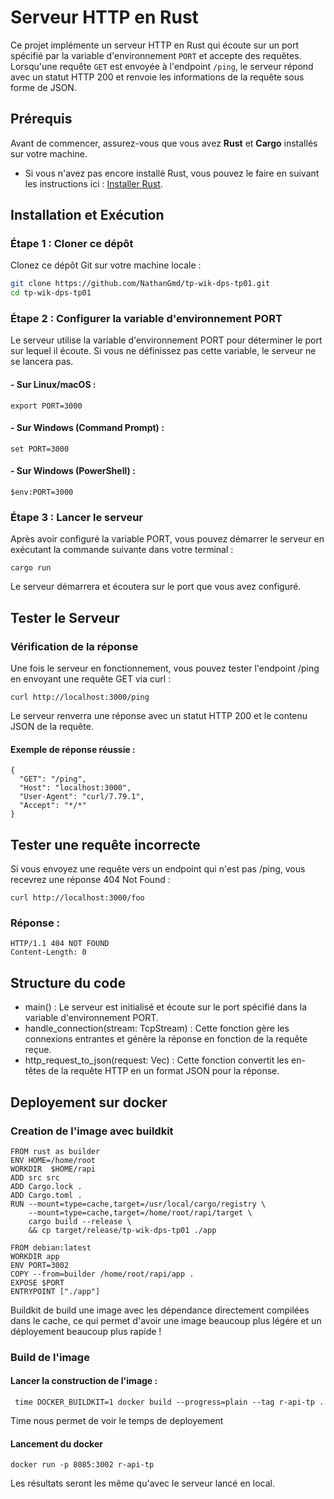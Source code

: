 # Serveur HTTP en Rust

Ce projet implémente un serveur HTTP en Rust qui écoute sur un port spécifié par la variable d'environnement `PORT` et accepte des requêtes. Lorsqu'une requête `GET` est envoyée à l'endpoint `/ping`, le serveur répond avec un statut HTTP 200 et renvoie les informations de la requête sous forme de JSON.

## Prérequis

Avant de commencer, assurez-vous que vous avez **Rust** et **Cargo** installés sur votre machine.

- Si vous n'avez pas encore installé Rust, vous pouvez le faire en suivant les instructions ici : [Installer Rust](https://www.rust-lang.org/learn/get-started).

## Installation et Exécution

### Étape 1 : Cloner ce dépôt

Clonez ce dépôt Git sur votre machine locale :

```bash
git clone https://github.com/NathanGmd/tp-wik-dps-tp01.git
cd tp-wik-dps-tp01
```
### Étape 2 : Configurer la variable d'environnement PORT

Le serveur utilise la variable d'environnement PORT pour déterminer le port sur lequel il écoute. Si vous ne définissez pas cette variable, le serveur ne se lancera pas.

#### - Sur Linux/macOS :
```
export PORT=3000
```
#### - Sur Windows (Command Prompt) :
```
set PORT=3000
```
#### - Sur Windows (PowerShell) :
```
$env:PORT=3000
```
### Étape 3 : Lancer le serveur

Après avoir configuré la variable PORT, vous pouvez démarrer le serveur en exécutant la commande suivante dans votre terminal :
```
cargo run
```
Le serveur démarrera et écoutera sur le port que vous avez configuré.

## Tester le Serveur

### Vérification de la réponse

Une fois le serveur en fonctionnement, vous pouvez tester l'endpoint /ping en envoyant une requête GET via curl :
```
curl http://localhost:3000/ping
```
Le serveur renverra une réponse avec un statut HTTP 200 et le contenu JSON de la requête.

#### Exemple de réponse réussie :
```
{
  "GET": "/ping",
  "Host": "localhost:3000",
  "User-Agent": "curl/7.79.1",
  "Accept": "*/*"
}
```
## Tester une requête incorrecte

Si vous envoyez une requête vers un endpoint qui n'est pas /ping, vous recevrez une réponse 404 Not Found :
```
curl http://localhost:3000/foo
```
### Réponse :
```
HTTP/1.1 404 NOT FOUND
Content-Length: 0
```
## Structure du code

- main() : Le serveur est initialisé et écoute sur le port spécifié dans la variable d'environnement PORT.
- handle_connection(stream: TcpStream) : Cette fonction gère les connexions entrantes et génère la réponse en fonction de la requête reçue.
- http_request_to_json(request: Vec<String>) : Cette fonction convertit les en-têtes de la requête HTTP en un format JSON pour la réponse.

## Deployement sur docker

### Creation de l'image avec buildkit

```
FROM rust as builder
ENV HOME=/home/root
WORKDIR  $HOME/rapi
ADD src src
ADD Cargo.lock .
ADD Cargo.toml .
RUN --mount=type=cache,target=/usr/local/cargo/registry \
    --mount=type=cache,target=/home/root/rapi/target \
    cargo build --release \
    && cp target/release/tp-wik-dps-tp01 ./app

FROM debian:latest
WORKDIR app
ENV PORT=3002
COPY --from=builder /home/root/rapi/app .
EXPOSE $PORT
ENTRYPOINT ["./app"]
```
Buildkit de build une image avec les dépendance directement compilées dans le cache, ce qui permet d'avoir une image beaucoup plus légére et un déployement beaucoup plus rapide !

### Build de l'image
#### Lancer la construction de l'image :

```
 time DOCKER_BUILDKIT=1 docker build --progress=plain --tag r-api-tp .
```

Time nous permet de voir le temps de deployement

#### Lancement du docker

```
docker run -p 8085:3002 r-api-tp
```

Les résultats seront les même qu'avec le serveur lancé en local.
